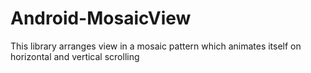 # Android-MosaicView
This library arranges view in a mosaic pattern which animates itself on horizontal and vertical scrolling
